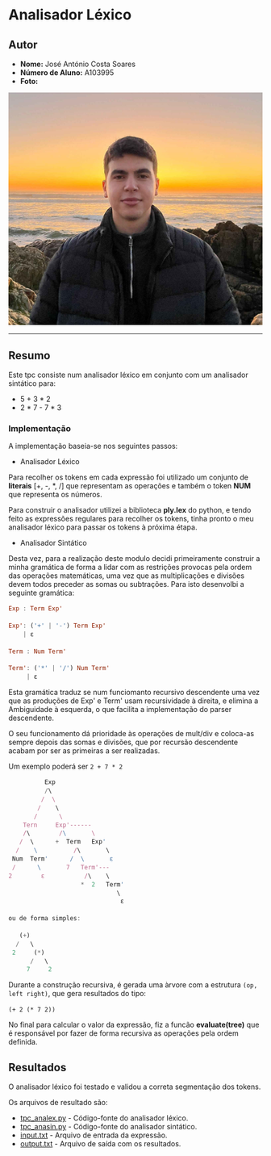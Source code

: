 # Analisador Léxico

## Autor
- **Nome:** José António Costa Soares
- **Número de Aluno:** A103995
- **Foto:**

![José Soares](../images/josesoares.jpg)  

---

## Resumo

Este tpc consiste num analisador léxico em conjunto com um analisador sintático para:
- 5 + 3 * 2
- 2 * 7 - 7 * 3


### Implementação

A implementação baseia-se nos seguintes passos:

- Analisador Léxico

Para recolher os tokens em cada expressão foi utilizado um conjunto de **literais** [+, -, *, /] que representam as operações e também o token **NUM**  que representa os números.

Para construir o analisador utilizei a biblioteca **ply.lex** do python, e tendo feito as expressões regulares para recolher os tokens, tinha pronto o meu analisador léxico para passar os tokens à próxima étapa.

- Analisador Sintático

Desta vez, para a realização deste modulo decidi primeiramente construir a minha gramática de forma a lidar com as restrições provocas pela ordem das operações matemáticas, uma vez que as multiplicações e divisões devem todos preceder as somas ou subtrações. Para isto desenvolbi a seguinte gramática:

```hs
Exp : Term Exp'

Exp': ('+' | '-') Term Exp'
    | ε

Term : Num Term'

Term': ('*' | '/') Num Term'
     | ε
```

Esta gramática traduz se num funciomanto recursivo descendente uma vez que as produções de Exp' e Term' usam recursividade à direita, e elimina a Ambiguidade à esquerda, o que facilita a implementação do parser descendente.

O seu funcionamento dá prioridade às operações de mult/div e coloca-as sempre depois das somas e divisões, que por recursão descendente acabam por ser as primeiras a ser realizadas.

Um exemplo poderá ser ```2 + 7 * 2```

```js
          Exp
          /\
         /  \
        /    \
       /      \
    Tern     Exp'------
    /\        /\       \
   /  \      +  Term   Exp'
  /    \          /\       \
 Num  Term'      /  \       ε
 /      \       7   Term'---
2        ε           /\    \
                    *  2   Term'
                              \
                               ε

ou de forma simples:

   (+)                         
  /   \
 2     (*)
      /   \
     7     2

```

Durante a construção recursiva, é gerada uma àrvore com a estrutura ```(op, left right)```,  que gera resultados do tipo:

```(+ 2 (* 7 2))```

No final para calcular o valor da expressão, fiz a funcão **evaluate(tree)** que é responsável por fazer de forma recursiva as operações pela ordem definida.


## Resultados 

O analisador léxico foi testado e validou a correta segmentação dos tokens. 

Os arquivos de resultado são:

- [tpc_analex.py](tpc_analex.py) - Código-fonte do analisador léxico.
- [tpc_anasin.py](tpc_anasin.py) - Código-fonte do analisador sintático.
- [input.txt](input.txt) - Arquivo de entrada da expressão.
- [output.txt](output.txt) - Arquivo de saída com os resultados.
